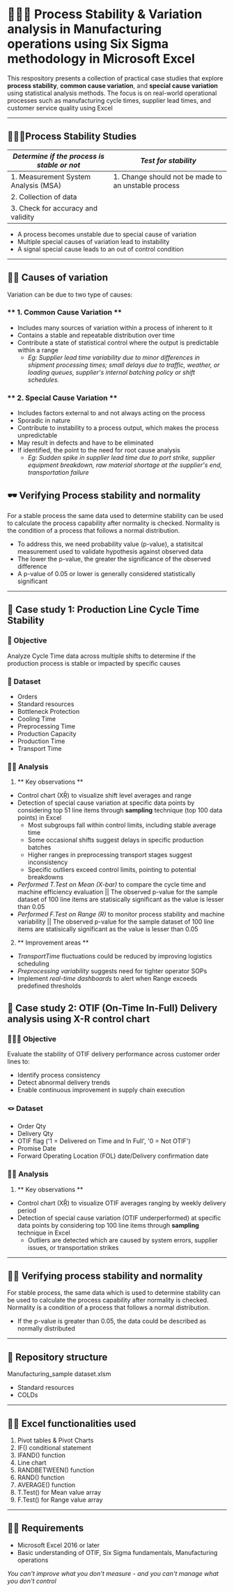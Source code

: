  # 🤸🏼‍♂️ Process Stability & Variation analysis in Manufacturing operations using Six Sigma methodology in Microsoft Excel
 This respository presents a collection of practical case studies that explore **process stability**, **common cause variation**, and **special cause variation** using statistical analysis methods. The focus is on real-world operational processes such as manufacturing cycle times, supplier lead times, and customer service quality using Excel

---

## 🧑🏽‍🎤Process Stability Studies
| *Determine if the process is stable or not* | *Test for stability* |
| ------------------------------------------  |  ------------------  |
| 1. Measurement System Analysis (MSA)        | 1. Change should not be made to an unstable process|
| 2. Collection of data                       |                      |
| 3. Check for accuracy and validity          |                      |

- A process becomes unstable due to special cause of variation
- Multiple special causes of variation lead to instability
- A signal special cause leads to an out of control condition
---

## 🚣🏽 Causes of variation
Variation can be due to two type of causes:
### ** 1. Common Cause Variation **
- Includes many sources of variation within a process of inherent to it
- Contains a stable and repeatable distribution over time
- Contribute a state of statistical control where the output is predictable within a range
  - *Eg: Supplier lead time variability due to minor differences in shipment processing times; small delays due to traffic, weather, or loading queues, supplier's internal batching policy or shift schedules.*

### ** 2. Special Cause Variation **
- Includes factors external to and not always acting on the process
- Sporadic in nature
- Contribute to instability to a process output, which makes the process unpredictable
- May result in defects and have to be eliminated
- If identified, the point to the need for root cause analysis
   - *Eg: Sudden spike in supplier lead time due to port strike, supplier equipment breakdown, raw material shortage at the supplier's end, transportation failure*
 
## 🕶 Verifying Process stability and normality
For a stable process the same data used to determine stability can be used to calculate the process capability after normality is checked. Normality is the condition of a process that follows a normal distribution. 
- To address this, we need probability value (p-value), a statisitcal measurement used to validate hypothesis against observed data
- The lower the p-value, the greater the significance of the observed difference
- A p-value of 0.05 or lower is generally considered statistically significant
---

## 🦞 Case study 1: Production Line Cycle Time Stability

### 🏑 Objective
Analyze Cycle Time data across multiple shifts to determine if the production process is stable or impacted by specific causes 

### 🎲 Dataset
- Orders
- Standard resources
- Bottleneck Protection
- Cooling Time
- Preprocessing Time
- Production Capacity
- Production Time
- Transport Time

### 🧗‍♀️ Analysis
1. ** Key observations ** 
- Control chart (XṜ) to visualize shift level averages and range
- Detection of special cause variation at specific data points by considering top 51 line items through **sampling** technique (top 100 data points) in Excel
  - Most subgroups fall within control limits, including stable average time
  - Some occasional shifts suggest delays in specific production batches
  - Higher ranges in preprocessing transport stages suggest inconsistency
  - Specific outliers exceed control limits, pointing to potential breakdowns
 - *Performed T.Test on Mean (X-bar)* to compare the cycle time and machine efficiency evaluation || The observed p-value for the sample dataset of 100 line items are statisically significant as the value is lesser than 0.05
 - *Performed F.Test on Range (R)* to monitor process stability and machine variability || The observed p-value for the sample dataset of 100 line items are statisically significant as the value is lesser than 0.05
  
2. ** Improvement areas **
- *TransportTime* fluctuations could be reduced by improving logistics scheduling
- *Preprocessing variability* suggests need for tighter operator SOPs
- Implement *real-time dashboards* to alert when Range exceeds predefined thresholds

## 🧌 Case study 2: OTIF (On-Time In-Full) Delivery analysis using X-R control chart

### 🏃‍♂️‍➡️ Objective
Evaluate the stability of OTIF delivery performance across customer order lines to:
- Identify process consistency
- Detect abnormal delivery trends
- Enable continuous improvement in supply chain execution

### 🪢 Dataset
- Order Qty
- Delivery Qty
- OTIF flag ('1 = Delivered on Time and In Full', '0 = Not OTIF')
- Promise Date
- Forward Operating Location (FOL) date/Delivery confirmation date

### 🏌🏻 Analysis
1. ** Key observations **
- Control chart (XṜ) to visualize OTIF averages ranging by weekly delivery period
- Detection of special cause variation (OTIF underperformed) at specific data points by considering top 100 line items through **sampling** technique in Excel
   - Outliers are detected which are caused by system errors, supplier issues, or transportation strikes

 ---

## 🧑‍🏫 Verifying process stability and normality
For stable process, the same data which is used to determine stability can be used to calculate the process capability after normality is checked. Normality is a condition of a process that follows a normal distribution.
- If the p-value is greater than 0.05, the data could be described as normally distributed

---

## 🧳 Repository structure
Manufacturing_sample dataset.xlsm
  - Standard resources
  - COLDs

---

## 🤌🏻 Excel functionalities used
1. Pivot tables & Pivot Charts
2. IF() conditional statement
3. IFAND() function
4. Line chart
5. RANDBETWEEN() function
6. RAND() function
7. AVERAGE() function
8. T.Test() for Mean value array
9. F.Test() for Range value array

---

## 🏋🏻 Requirements
- Microsoft Excel 2016 or later
- Basic understanding of OTIF, Six Sigma fundamentals, Manufacturing operations

*You can't improve what you don't measure - and you can't manage what you don't control*
